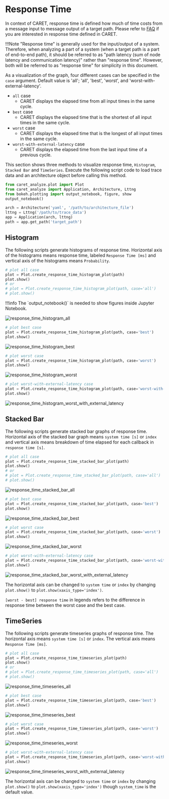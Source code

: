 # Response Time

In context of CARET, response time is defined how much of time costs from a message input to message output of a target path.
Please refer to [FAQ](../../faq/faq.md#how-response-time-is-calculated) if you are interested in response time defined in CARET.

<prettier-ignore-start>
!!!Note
    "Response time" is generally used for the input/output of a system.
    Therefore, when analyzing a part of a system (when a target path is a part of end-to-end path), it should be referred to as "path latency (sum of node latency and communication latency)" rather than "response time".
    However, both will be referred to as "response time" for simplicity in this document.
<prettier-ignore-end>

As a visualization of the graph, four different cases can be specified in the `case` argument. Default value is 'all'; 'all', 'best', 'worst', and 'worst-with-external-latency'.

- `all` case
  - CARET displays the elapsed time from all input times in the same cycle.
- `best` case
  - CARET displays the elapsed time that is the shortest of all input times in the same cycle.
- `worst` case
  - CARET displays the elapsed time that is the longest of all input times in the same cycle.
- `worst-with-external-latency` case
  - CARET displays the elapsed time from the last input time of a previous cycle.

This section shows three methods to visualize response time, `Histogram`, `Stacked Bar` and `TimeSeries`.
Execute the following script code to load trace data and an architecture object before calling this method.

```python
from caret_analyze.plot import Plot
from caret_analyze import Application, Architecture, Lttng
from bokeh.plotting import output_notebook, figure, show
output_notebook()

arch = Architecture('yaml', '/path/to/architecture_file')
lttng = Lttng('/path/to/trace_data')
app = Application(arch, lttng)
path = app.get_path('target_path')
```

## Histogram

The following scripts generate histograms of response time. Horizontal axis of the histograms means response time, labeled `Response Time [ms]` and vertical axis of the histograms means `Probability`.

```python
# plot all case
plot = Plot.create_response_time_histogram_plot(path)
plot.show()
# or
# plot = Plot.create_response_time_histogram_plot(path, case='all')
# plot.show()
```

<prettier-ignore-start>
!!!info
    The `output_notebook()` is needed to show figures inside Jupyter Notebook.
<prettier-ignore-end>

![response_time_histogram_all](../imgs/response_time_histogram_all.png)

```python
# plot best case
plot = Plot.create_response_time_histogram_plot(path, case='best')
plot.show()
```

![response_time_histogram_best](../imgs/response_time_histogram_best.png)

```python
# plot worst case
plot = Plot.create_response_time_histogram_plot(path, case='worst')
plot.show()
```

![response_time_histogram_worst](../imgs/response_time_histogram_worst.png)

```python
# plot worst-with-external-latency case
plot = Plot.create_response_time_histogram_plot(path, case='worst-with-external-latency')
plot.show()
```

![response_time_histogram_worst_with_external_latency](../imgs/response_time_histogram_worst_with_external_latency.png)

## Stacked Bar

The following scripts generate stacked bar graphs of response time.
Horizontal axis of the stacked bar graph means `system time [s]` or `index` and vertical axis means breakdown of time elapsed for each callback in `response time [s]`.

```python
# plot all case
plot = Plot.create_response_time_stacked_bar_plot(path)
plot.show()
# or
# plot = Plot.create_response_time_stacked_bar_plot(path, case='all')
# plot.show()
```

![response_time_stacked_bar_all](../imgs/response_time_stacked_bar_all.png)

```python
# plot best case
plot = Plot.create_response_time_stacked_bar_plot(path, case='best')
plot.show()
```

![response_time_stacked_bar_best](../imgs/response_time_stacked_bar_best.png)

```python
# plot worst case
plot = Plot.create_response_time_stacked_bar_plot(path, case='worst')
plot.show()
```

![response_time_stacked_bar_worst](../imgs/response_time_stacked_bar_worst.png)

```python
# plot worst-with-external-latency case
plot = Plot.create_response_time_stacked_bar_plot(path, case='worst-with-external-latency')
plot.show()
```

![response_time_stacked_bar_worst_with_external_latency](../imgs/response_time_stacked_bar_worst_with_external_latency.png)

The horizontal axis can be changed to `system time` or `index` by changing `plot.show()` to `plot.show(xaxis_type='index')`.

`[worst - best] response time` in legends refers to the difference in response time between the worst case and the best case.

## TimeSeries

The following scripts generate timeseries graphs of response time. The horizontal axis means `system time [s]` or `index`. The vertical axis means `Response Time [ms]`.

```python
# plot all case
plot = Plot.create_response_time_timeseries_plot(path)
plot.show()
# or
# plot = Plot.create_response_time_timeseries_plot(path, case='all')
# plot.show()
```

![response_time_timeseries_all](../imgs/response_time_timeseries_all.png)

```python
# plot best case
plot = Plot.create_response_time_timeseries_plot(path, case='best')
plot.show()
```

![response_time_timeseries_best](../imgs/response_time_timeseries_best.png)

```python
# plot worst case
plot = Plot.create_response_time_timeseries_plot(path, case='worst')
plot.show()
```

![response_time_timeseries_worst](../imgs/response_time_timeseries_worst.png)

```python
# plot worst-with-external-latency case
plot = Plot.create_response_time_timeseries_plot(path, case='worst-with-external-latency')
plot.show()
```

![response_time_timeseries_worst_with_external_latency](../imgs/response_time_timeseries_worst_with_external_latency.png)

The horizontal axis can be changed to `system time` or `index` by changing `plot.show()` to `plot.show(xaxis_type='index')` though `system_time` is the default value.
